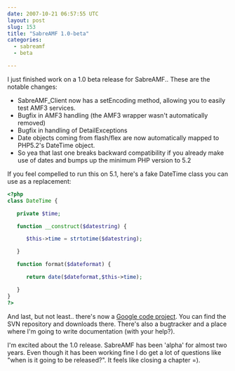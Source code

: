 ```yaml
---
date: 2007-10-21 06:57:55 UTC
layout: post
slug: 153
title: "SabreAMF 1.0-beta"
categories:
  - sabreamf
  - beta

---
```

<p>I just finished work on a 1.0 beta release for SabreAMF.. These are the notable changes:</p>

<ul>
  <li>SabreAMF_Client now has a setEncoding method, allowing you to easily
test AMF3 services.</li>
  <li>Bugfix in AMF3 handling (the AMF3 wrapper wasn't automatically removed)</li>
  <li>Bugfix in handling of DetailExceptions</li>
  <li>Date objects coming from flash/flex are now automatically mapped to
PHP5.2's DateTime object.</li>
  <li>So yea that last one breaks backward compatibility if you already make
use of dates and bumps up the minimum PHP version to 5.2</li>
</ul>

<p>If you feel compelled to run this on 5.1, here's a fake DateTime class
you can use as a replacement:</p>

```php
<?php
class DateTime {

   private $time;

   function __construct($datestring) {

      $this->time = strtotime($datestring);

   }

   function format($dateformat) {

      return date($dateformat,$this->time);

   }
}
?>
```

<p>And last, but not least.. there's now a <a href="http://code.google.com/p/sabreamf/">Google code project</a>. You can find the SVN repository and downloads there. There's also a bugtracker and a place where I'm going to write documentation (with your help?).</p>

<p>I'm excited about the 1.0 release. SabreAMF has been 'alpha' for almost two years. Even though it has been working fine I do get a lot of questions like "when is it going to be released?". It feels like closing a chapter =).</p>
